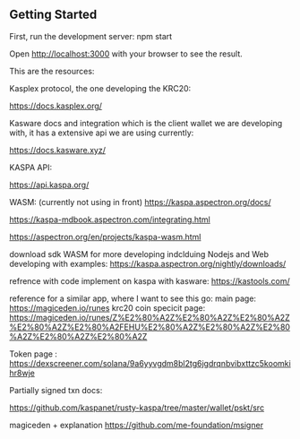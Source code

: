 
## Getting Started

First, run the development server:
npm start


Open [http://localhost:3000](http://localhost:3000) with your browser to see the result.


This are the resources:

Kasplex protocol, the one developing the KRC20:

https://docs.kasplex.org/


Kasware docs and integration which is the client wallet we are developing with, it has a extensive api we are using currently:

https://docs.kasware.xyz/

KASPA API:

https://api.kaspa.org/

WASM:
(currently not using in front)
https://kaspa.aspectron.org/docs/

https://kaspa-mdbook.aspectron.com/integrating.html

https://aspectron.org/en/projects/kaspa-wasm.html

download sdk WASM for more developing indclduing Nodejs and Web developing with examples:
https://kaspa.aspectron.org/nightly/downloads/


refrence with code implement on kaspa with kasware:
https://kastools.com/

reference for a similar app, where I want to see this go:
main page:
https://magiceden.io/runes
krc20 coin specicit page:
https://magiceden.io/runes/Z%E2%80%A2Z%E2%80%A2Z%E2%80%A2Z%E2%80%A2Z%E2%80%A2FEHU%E2%80%A2Z%E2%80%A2Z%E2%80%A2Z%E2%80%A2Z%E2%80%A2Z

Token page :
https://dexscreener.com/solana/9a6yyvgdm8bl2tg6jgdrqnbvibxttzc5koomkihr8wje

Partially signed txn docs:

https://github.com/kaspanet/rusty-kaspa/tree/master/wallet/pskt/src

magiceden + explanation
https://github.com/me-foundation/msigner